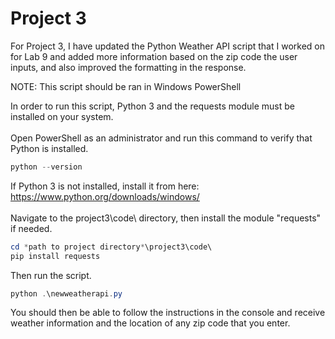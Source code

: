 # Project 3

For Project 3, I have updated the Python Weather API script that I worked on for Lab 9 and added more information based on the zip code the user inputs, and also improved the formatting in the response.

NOTE: This script should be ran in Windows PowerShell 

In order to run this script, Python 3 and the requests module must be installed on your system.<br><br>
Open PowerShell as an administrator and run this command to verify that Python is installed.

```powershell
python --version
```
If Python 3 is not installed, install it from here: https://www.python.org/downloads/windows/ <br><br>
Navigate to the project3\code\ directory, then install the module "requests" if needed.

```powershell
cd *path to project directory*\project3\code\
pip install requests
```
Then run the script.

```powershell
python .\newweatherapi.py
```
You should then be able to follow the instructions in the console and receive weather information and the location of any zip code that you enter. 
